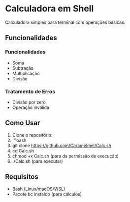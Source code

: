 # Calculadora em Shell

Calculadora simples para terminal com operações básicas.

## Funcionalidades

### Funcionalidades
- Soma
- Subtração
- Multiplicação
- Divisão

### Tratamento de Erros
- Divisão por zero
- Operação inválida

## Como Usar
1. Clone o repositório:
2. '''bash
3. git clone https://github.com/Caramelmel/Calc.sh
4. cd Calc.sh
5. chmod +x Calc.sh (para da permissão de execução)
6. ./Calc.sh (para executar)

## Requisitos
- Bash (Linux/macOS/WSL)
- Pacote bc instaldo (para cálculos)
